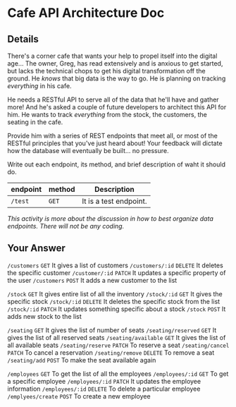 # Cafe API Architecture Doc

## Details

There's a corner cafe that wants your help to propel itself into the digital age... The owner, Greg, has read extensively and is anxious to get started, but lacks the technical chops to get his digital transformation off the ground. He _knows_ that big data is the way to go. He is planning on tracking _everything_ in his cafe.

He needs a RESTful API to serve all of the data that he'll have and gather more! And he's asked a couple of future developers to architect this API for him. He wants to track _everything_ from the stock, the customers, the seating in the cafe.

Provide him with a series of REST endpoints that meet all, or most of the RESTful principles that you've just heard about! Your feedback will dictate how the database will eventually be built... no pressure.

Write out each endpoint, its method, and brief description of waht it should do.

| endpoint | method | Description            |
| -------- | ------ | ---------------------- |
| `/test`  | `GET`  | It is a test endpoint. |

_This activity is more about the discussion in how to best organize data endpoints. There will not be any coding._

## Your Answer

`/customers`  `GET`   It gives a list of customers
`/customers/:id`  `DELETE`  It deletes the specific customer
`/customer/:id` `PATCH` It updates a specific property of the user
`/customers` `POST` It adds a new customer to the list

`/stock` `GET` It gives entire list of all the inventory
`/stock/:id` `GET` It gives the specific stock
`/stock/:id` `DELETE` It deletes the specific stock from the list
`/stock/:id` `PATCH` It updates something specific about a stock
`/stock` `POST` It adds new stock to the list

`/seating` `GET` It gives the list of number of seats
`/seating/reserved` `GET` It gives the list of all reserved seats
`/seating/available` `GET` It gives the list of all available seats
`/seating/reserve` `PATCH` To reserve a seat
`/seating/cancel` `PATCH` To cancel a reservation
`/seating/remove` `DELETE` To remove a seat
`/seating/add` `POST` To make the seat available again

`/employees` `GET` To get the list of all the employees
`/employees/:id` `GET` To get a specific employee
`/employees/:id` `PATCH` It updates the employee information
`/employees/:id` `DELETE` To delete a particular employee
`/emplyees/create` `POST` To create a new employee